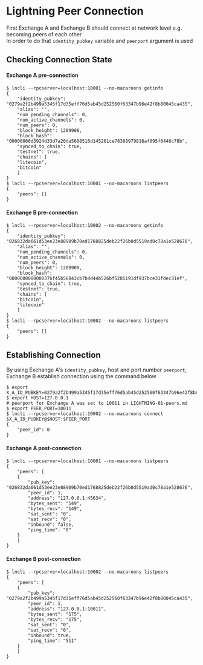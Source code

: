 # Lightning Peer Connection
First Exchange A and Exchange B should connect at network level e.g. becoming peers of each other  
In order to do that `identity_pubkey` variable and `peerport` argument is used  

## Checking Connection State

#### Exchange A pre-connection
```shell
$ lncli --rpcserver=localhost:10001 --no-macaroons getinfo
{
    "identity_pubkey": "0279a2f2b499a5345f17d35eff76d5ab45d252560f63347b96e42f8b80045ca435",
    "alias": "",
    "num_pending_channels": 0,
    "num_active_channels": 0,
    "num_peers": 0,
    "block_height": 1289908,
    "block_hash": "00000000d3924d33d7a20da5608516d145261ce78388979816af095f0446c78b",
    "synced_to_chain": true,
    "testnet": true,
    "chains": [
	"litecoin",
	"bitcoin"
    ]
}
$ lncli --rpcserver=localhost:10001 --no-macaroons listpeers
{
    "peers": []
}
```

#### Exchange B pre-connection
```shell
$ lncli --rpcserver=localhost:10002 --no-macaroons getinfo
{
    "identity_pubkey": "026832da661d53ee23e88909b70ed1768825deb22f26b0d5519ad0c78a1e528676",
    "alias": "",
    "num_pending_channels": 0,
    "num_active_channels": 0,
    "num_peers": 0,
    "block_height": 1289909,
    "block_hash": "0000000000000376f45b56843cb7b4d44b526bf5285191df937bce31fdec31ef",
    "synced_to_chain": true,
    "testnet": true,
    "chains": [
	"bitcoin",
	"litecoin"
    ]
}
$ lncli --rpcserver=localhost:10002 --no-macaroons listpeers
{
    "peers": []
}
```


## Establishing Connection
By using Exchange A's `identity_pubkey`, host and port number `peerport`, Exchange B establish connection using the command below
```shell
$ export X_A_ID_PUBKEY=0279a2f2b499a5345f17d35eff76d5ab45d252560f63347b96e42f8b80045ca435
$ export HOST=127.0.0.1
# peerport for Exchange A was set to 10011 in LIGHTNING-01-peers.md
$ export PEER_PORT=10011
$ lncli --rpcserver=localhost:10002 --no-macaroons connect $X_A_ID_PUBKEY@$HOST:$PEER_PORT
{
    "peer_id": 0
}
```

#### Exchange A post-connection
```shell
$ lncli --rpcserver=localhost:10001 --no-macaroons listpeers
{
    "peers": [
	{
	    "pub_key": "026832da661d53ee23e88909b70ed1768825deb22f26b0d5519ad0c78a1e528676",
	    "peer_id": 1,
	    "address": "127.0.0.1:45634",
	    "bytes_sent": "149",
	    "bytes_recv": "149",
	    "sat_sent": "0",
	    "sat_recv": "0",
	    "inbound": false,
	    "ping_time": "0"
	}
    ]
}
```

#### Exchange B post-connection
```shell
$ lncli --rpcserver=localhost:10002 --no-macaroons listpeers
{
    "peers": [
	{
	    "pub_key": "0279a2f2b499a5345f17d35eff76d5ab45d252560f63347b96e42f8b80045ca435",
	    "peer_id": 1,
	    "address": "127.0.0.1:10011",
	    "bytes_sent": "175",
	    "bytes_recv": "175",
	    "sat_sent": "0",
	    "sat_recv": "0",
	    "inbound": true,
	    "ping_time": "511"
	}
    ]
}
```
